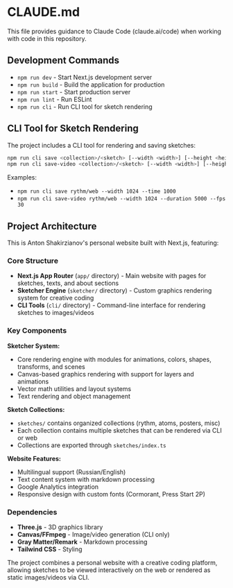 # CLAUDE.md

This file provides guidance to Claude Code (claude.ai/code) when working with code in this repository.

## Development Commands

- `npm run dev` - Start Next.js development server
- `npm run build` - Build the application for production
- `npm run start` - Start production server
- `npm run lint` - Run ESLint
- `npm run cli` - Run CLI tool for sketch rendering

## CLI Tool for Sketch Rendering

The project includes a CLI tool for rendering and saving sketches:

```bash
npm run cli save <collection>/<sketch> [--width <width>] [--height <height>] [--time <time_ms>] [--output <filename>]
npm run cli save-video <collection>/<sketch> [--width <width>] [--height <height>] [--duration <duration_ms>] [--fps <fps>] [--output <filename>]
```

Examples:
- `npm run cli save rythm/web --width 1024 --time 1000`
- `npm run cli save-video rythm/web --width 1024 --duration 5000 --fps 30`

## Project Architecture

This is Anton Shakirzianov's personal website built with Next.js, featuring:

### Core Structure
- **Next.js App Router** (`app/` directory) - Main website with pages for sketches, texts, and about sections
- **Sketcher Engine** (`sketcher/` directory) - Custom graphics rendering system for creative coding
- **CLI Tools** (`cli/` directory) - Command-line interface for rendering sketches to images/videos

### Key Components

**Sketcher System:**
- Core rendering engine with modules for animations, colors, shapes, transforms, and scenes
- Canvas-based graphics rendering with support for layers and animations
- Vector math utilities and layout systems
- Text rendering and object management

**Sketch Collections:**
- `sketches/` contains organized collections (rythm, atoms, posters, misc)
- Each collection contains multiple sketches that can be rendered via CLI or web
- Collections are exported through `sketches/index.ts`

**Website Features:**
- Multilingual support (Russian/English)
- Text content system with markdown processing
- Google Analytics integration
- Responsive design with custom fonts (Cormorant, Press Start 2P)

### Dependencies
- **Three.js** - 3D graphics library
- **Canvas/FFmpeg** - Image/video generation (CLI only)
- **Gray Matter/Remark** - Markdown processing
- **Tailwind CSS** - Styling

The project combines a personal website with a creative coding platform, allowing sketches to be viewed interactively on the web or rendered as static images/videos via CLI.